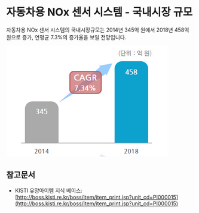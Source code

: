 # 자동차용 NOx 센서 시스템 - 국내시장 규모


자동차용 NOx 센서 시스템의 국내시장규모는 2014년 345억 원에서 2018년 458억 원으로 증가, 연평균 7.3%의 증가율을 보일 전망입니다.


![](./images/자동차용NOx센서시스템_Q12_2_1.PNG)


## 참고문서
- KISTI 유망아이템 지식 베이스: [http://boss.kisti.re.kr/boss/item/item_print.jsp?unit_cd=PI000015](http://boss.kisti.re.kr/boss/item/item_print.jsp?unit_cd=PI000015)
